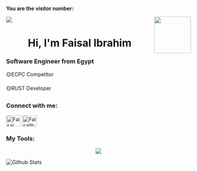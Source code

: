 **You are the visitor number:**

<p>
  <a href="https://count.getloli.com/"><img src="https://count.getloli.com/get/@DarkCode662432"></a>
  <img src="https://media.giphy.com/media/M9gbBd9nbDrOTu1Mqx/giphy.gif" align="right" width="100"/>
</p>

<h1 align="center">Hi, I'm Faisal Ibrahim</h1>
<h3 align="left">Software Engineer from Egypt</h3>

<p>🟡ECPC Competitor</p>
<p>🟡RUST Developer</p>

<h3 align="left">Connect with me:</h3>
<p align="left">
<a href="https://twitter.com/DarkCode662432" target="_blank"><img align="center" src="https://raw.githubusercontent.com/rahuldkjain/github-profile-readme-generator/master/src/images/icons/Social/twitter.svg" alt="Faisal" height="30" width="40" /></a>
<a href="https://www.linkedin.com/in/faisal-ibrahim-tawfeek" target="_blank"><img align="center" src="https://raw.githubusercontent.com/rahuldkjain/github-profile-readme-generator/master/src/images/icons/Social/linked-in-alt.svg" alt="FaisalIbrahim" height="30" width="40" /></a>
</p>

<h3>My Tools:</h3>
<p align="center">
  <a href="https://www.linkedin.com/in/faisal-ibrahim-tawfeek/" target="_blank">
    <img src="https://skillicons.dev/icons?i=rust,yew,wasm,linux,kali,debian,ubuntu,windows,bash,git,github,npm,yarn,html,svg,css,js,ts,regex,react,vite,postman,tailwind,bootstrap,vercel,py,qt,flask,c,cpp,cs,java,vscode,atom,pycharm,codepen,figma,unrealengine,unity,linkedin,materialui,firebase,powershell,discord,docker,md,blender,gmail" />
  </a>
</p>
  
  ![Github Stats](https://github-readme-stats.vercel.app/api?username=DarkCode662432&bg_color=30,e96443,904e95&title_color=fff&text_color=fff)
